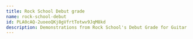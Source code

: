 ```yaml
---
title: Rock School Debut grade
name: rock-school-debut
id: PLA0cAQ-2uoeoQKj8gVfrtTotwv9JqM8kd
description: Demonstrations from Rock School's Debut Grade for Guitar
---
```

